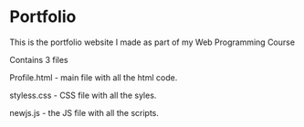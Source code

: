 # Portfolio
This is the portfolio website I made as part of my Web Programming Course

Contains 3 files

Profile.html - main file with all the html code.

styless.css  - CSS file with all the syles.

newjs.js     - the JS file with all the scripts.

